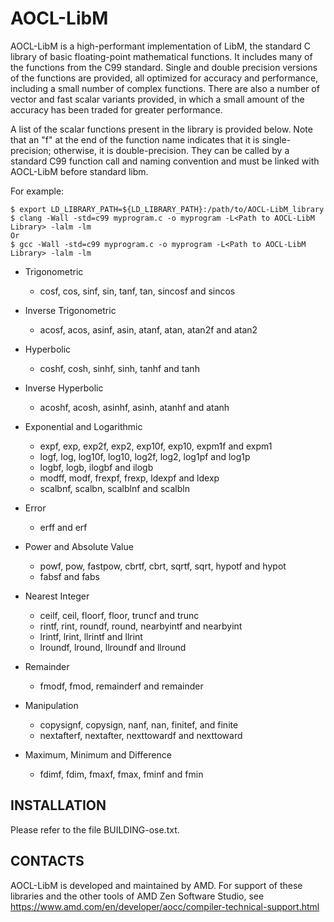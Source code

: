 # AOCL-LibM

AOCL-LibM is a high-performant implementation of LibM, the standard C library of basic floating-point mathematical functions. It includes many of the functions from the C99 standard. Single and double precision versions of the functions are provided, all optimized for accuracy and performance, including a small number of complex functions. There are also a number of vector and fast scalar variants provided, in which a small amount of the accuracy has been traded for greater performance.

A list of the scalar functions present in the library is provided below. Note that an "f" at the end of the function name indicates that it is single-precision; otherwise, it is double-precision. They can be called by a standard C99 function call and naming convention and must be linked with AOCL-LibM before standard libm.

For example:

    $ export LD_LIBRARY_PATH=${LD_LIBRARY_PATH}:/path/to/AOCL-LibM_library
    $ clang -Wall -std=c99 myprogram.c -o myprogram -L<Path to AOCL-LibM Library> -lalm -lm
    Or
    $ gcc -Wall -std=c99 myprogram.c -o myprogram -L<Path to AOCL-LibM Library> -lalm -lm

- Trigonometric
  - cosf, cos, sinf, sin, tanf, tan, sincosf and sincos

- Inverse Trigonometric
  - acosf, acos, asinf, asin, atanf, atan, atan2f and atan2

- Hyperbolic
  - coshf, cosh, sinhf, sinh, tanhf and tanh

- Inverse Hyperbolic
  - acoshf, acosh, asinhf, asinh, atanhf and atanh

- Exponential and Logarithmic
  - expf, exp, exp2f, exp2, exp10f, exp10, expm1f and expm1
  - logf, log, log10f, log10, log2f, log2, log1pf and log1p
  - logbf, logb, ilogbf and ilogb
  - modff, modf, frexpf, frexp, ldexpf and ldexp
  - scalbnf, scalbn, scalblnf and scalbln

- Error
  - erff and erf

- Power and Absolute Value
  - powf, pow, fastpow, cbrtf, cbrt, sqrtf, sqrt, hypotf and hypot
  - fabsf and fabs

- Nearest Integer
  - ceilf, ceil, floorf, floor, truncf and trunc
  - rintf, rint, roundf, round, nearbyintf and nearbyint
  - lrintf, lrint, llrintf and llrint
  - lroundf, lround, llroundf and llround

- Remainder
  - fmodf, fmod, remainderf and remainder

- Manipulation
  - copysignf, copysign, nanf, nan, finitef, and finite
  - nextafterf, nextafter, nexttowardf and nexttoward

- Maximum, Minimum and Difference
  - fdimf, fdim, fmaxf, fmax, fminf and fmin

## INSTALLATION

Please refer to the file BUILDING-ose.txt.

## CONTACTS

AOCL-LibM is developed and maintained by AMD. For support of these libraries and the other tools of AMD Zen Software Studio, see https://www.amd.com/en/developer/aocc/compiler-technical-support.html

